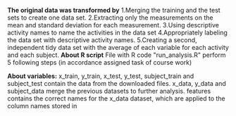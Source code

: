 **The original data was transformed by**
1.Merging the training and the test sets to create one data set.
2.Extracting only the measurements on the mean and standard deviation for each measurement.
3.Using descriptive activity names to name the activities in the data set
4.Appropriately labeling the data set with descriptive activity names.
5.Creating a second, independent tidy data set with the average of each variable for each activity and each subject.
**About R script**
File with R code "run_analysis.R" perform 5 following steps (in accordance assigned task of course work)

**About variables:**
x_train, y_train, x_test, y_test, subject_train and subject_test contain the data from the downloaded files.
x_data, y_data and subject_data merge the previous datasets to further analysis.
features contains the correct names for the x_data dataset, which are applied to the column names stored in

